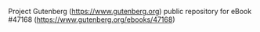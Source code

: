 Project Gutenberg (https://www.gutenberg.org) public repository for eBook #47168 (https://www.gutenberg.org/ebooks/47168)
